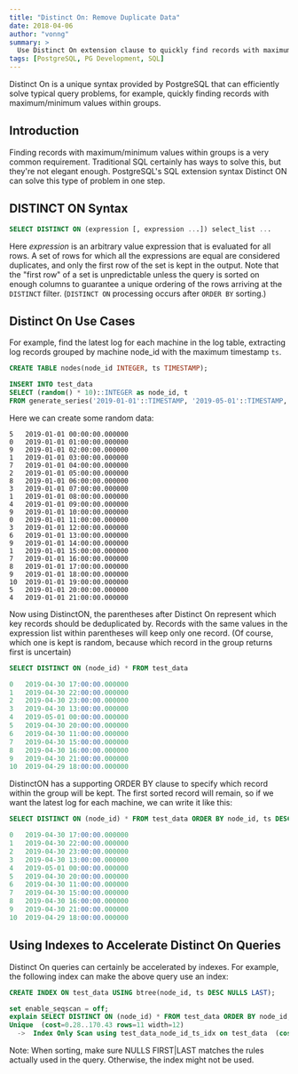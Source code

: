 ```yaml
---
title: "Distinct On: Remove Duplicate Data"
date: 2018-04-06
author: "vonng"
summary: >
  Use Distinct On extension clause to quickly find records with maximum/minimum values within groups
tags: [PostgreSQL, PG Development, SQL]
---
```


Distinct On is a unique syntax provided by PostgreSQL that can efficiently solve typical query problems, for example, quickly finding records with maximum/minimum values within groups.

## Introduction

Finding records with maximum/minimum values within groups is a very common requirement. Traditional SQL certainly has ways to solve this, but they're not elegant enough. PostgreSQL's SQL extension syntax Distinct ON can solve this type of problem in one step.

## DISTINCT ON Syntax

```sql
SELECT DISTINCT ON (expression [, expression ...]) select_list ...
```

Here *expression* is an arbitrary value expression that is evaluated for all rows. A set of rows for which all the expressions are equal are considered duplicates, and only the first row of the set is kept in the output. Note that the "first row" of a set is unpredictable unless the query is sorted on enough columns to guarantee a unique ordering of the rows arriving at the `DISTINCT` filter. (`DISTINCT ON` processing occurs after `ORDER BY` sorting.)

## Distinct On Use Cases

For example, find the latest log for each machine in the log table, extracting log records grouped by machine node_id with the maximum timestamp `ts`.

```sql
CREATE TABLE nodes(node_id INTEGER, ts TIMESTAMP);

INSERT INTO test_data
SELECT (random() * 10)::INTEGER as node_id, t
FROM generate_series('2019-01-01'::TIMESTAMP, '2019-05-01'::TIMESTAMP, '1h'::INTERVAL) AS t;
```

Here we can create some random data:

```
5	2019-01-01 00:00:00.000000
0	2019-01-01 01:00:00.000000
9	2019-01-01 02:00:00.000000
1	2019-01-01 03:00:00.000000
7	2019-01-01 04:00:00.000000
2	2019-01-01 05:00:00.000000
8	2019-01-01 06:00:00.000000
3	2019-01-01 07:00:00.000000
1	2019-01-01 08:00:00.000000
4	2019-01-01 09:00:00.000000
9	2019-01-01 10:00:00.000000
0	2019-01-01 11:00:00.000000
3	2019-01-01 12:00:00.000000
6	2019-01-01 13:00:00.000000
9	2019-01-01 14:00:00.000000
1	2019-01-01 15:00:00.000000
7	2019-01-01 16:00:00.000000
8	2019-01-01 17:00:00.000000
9	2019-01-01 18:00:00.000000
10	2019-01-01 19:00:00.000000
5	2019-01-01 20:00:00.000000
4	2019-01-01 21:00:00.000000
```

Now using DistinctON, the parentheses after Distinct On represent which key records should be deduplicated by. Records with the same values in the expression list within parentheses will keep only one record. (Of course, which one is kept is random, because which record in the group returns first is uncertain)

```sql
SELECT DISTINCT ON (node_id) * FROM test_data

0	2019-04-30 17:00:00.000000
1	2019-04-30 22:00:00.000000
2	2019-04-30 23:00:00.000000
3	2019-04-30 13:00:00.000000
4	2019-05-01 00:00:00.000000
5	2019-04-30 20:00:00.000000
6	2019-04-30 11:00:00.000000
7	2019-04-30 15:00:00.000000
8	2019-04-30 16:00:00.000000
9	2019-04-30 21:00:00.000000
10	2019-04-29 18:00:00.000000
```

DistinctON has a supporting ORDER BY clause to specify which record within the group will be kept. The first sorted record will remain, so if we want the latest log for each machine, we can write it like this:

```sql
SELECT DISTINCT ON (node_id) * FROM test_data ORDER BY node_id, ts DESC NULLS LAST

0	2019-04-30 17:00:00.000000
1	2019-04-30 22:00:00.000000
2	2019-04-30 23:00:00.000000
3	2019-04-30 13:00:00.000000
4	2019-05-01 00:00:00.000000
5	2019-04-30 20:00:00.000000
6	2019-04-30 11:00:00.000000
7	2019-04-30 15:00:00.000000
8	2019-04-30 16:00:00.000000
9	2019-04-30 21:00:00.000000
10	2019-04-29 18:00:00.000000
```

## Using Indexes to Accelerate Distinct On Queries

Distinct On queries can certainly be accelerated by indexes. For example, the following index can make the above query use an index:

```sql
CREATE INDEX ON test_data USING btree(node_id, ts DESC NULLS LAST);

set enable_seqscan = off;
explain SELECT DISTINCT ON (node_id) * FROM test_data ORDER BY node_id, ts DESC NULLS LAST;
Unique  (cost=0.28..170.43 rows=11 width=12)
  ->  Index Only Scan using test_data_node_id_ts_idx on test_data  (cost=0.28..163.23 rows=2881 width=12)
```

Note: When sorting, make sure NULLS FIRST|LAST matches the rules actually used in the query. Otherwise, the index might not be used.